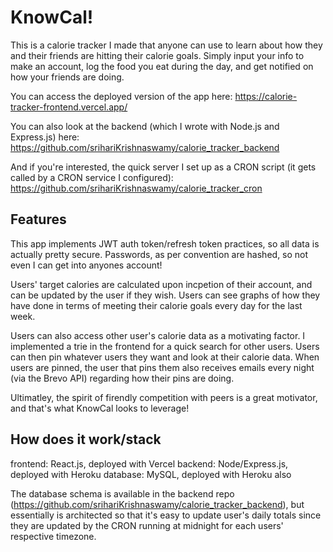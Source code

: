# KnowCal!

This is a calorie tracker I made that anyone can use to learn about how they and their friends are hitting their calorie goals. Simply input your info to make an account, log the food you eat during the day, and get notified on how your friends are doing. 

You can access the deployed version of the app here: https://calorie-tracker-frontend.vercel.app/

You can also look at the backend (which I wrote with Node.js and Express.js) here: https://github.com/srihariKrishnaswamy/calorie_tracker_backend

And if you're interested, the quick server I set up as a CRON script (it gets called by a CRON service I configured): https://github.com/srihariKrishnaswamy/calorie_tracker_cron

## Features

This app implements JWT auth token/refresh token practices, so all data is actually pretty secure. Passwords, as per convention are hashed, so not even I can get into anyones account!

Users' target calories are calculated upon incpetion of their account, and can be updated by the user if they wish. Users can see graphs of how they have done in terms of meeting their calorie goals every day for the last week. 

Users can also access other user's calorie data as a motivating factor. I implemented a trie in the frontend for a quick search for other users. Users can then pin whatever users they want and look at their calorie data. When users are pinned, the user that pins them also receives emails every night (via the Brevo API) regarding how their pins are doing.

Ultimatley, the spirit of firendly competition with peers is a great motivator, and that's what KnowCal looks to leverage!

## How does it work/stack

frontend: React.js, deployed with Vercel
backend: Node/Express.js, deployed with Heroku
database: MySQL, deployed with Heroku also

The database schema is available in the backend repo (https://github.com/srihariKrishnaswamy/calorie_tracker_backend), but essentially is architected so that it's easy to update user's daily totals since they are updated by the CRON running at midnight for each users' respective timezone.
